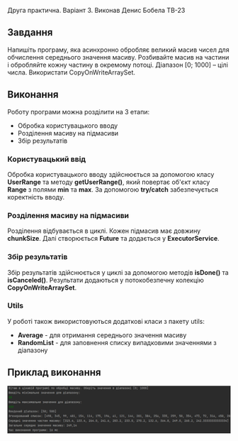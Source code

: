 Друга практична. Варіант 3. Виконав Денис Бобела ТВ-23

## Завдання

Напишіть програму, яка асинхронно обробляє великий масив чисел для обчислення середнього значення масиву. Розбивайте
масив на частини і обробляйте кожну частину в окремому потоці.
Діапазон [0; 1000] – цілі числа. Використати CopyOnWriteArraySet.

## Виконання

Роботу програми можна розділити на 3 етапи:

- Обробка користувацького вводу
- Розділення масиву на підмасиви
- Збір результатів

### Користувацький ввід

Обробка користувацького вводу здійснюється за допомогою класу **UserRange** та методу **getUserRange()**, який повертає
об'єкт класу **Range** з полями **min** та **max**. За допомогою **try/catch** забезпечується коректність вводу.

### Розділення масиву на підмасиви

Розділення відбувається в циклі. Кожен підмасив має довжину **chunkSize**. Далі створюється **Future** та додається у **ExecutorService**.

### Збір результатів

Збір результатів здійснюється у циклі за допомогою методів **isDone()** та **isCanceled()**. Результати додаються у
потокобезпечну колекцію **CopyOnWriteArraySet**.

### Utils

У роботі також використовуються додаткові класи з пакету utils:
- **Average** - для отримання середнього значення масиву
- **RandomList** - для заповнення списку випадковими значеннями з діапазону

## Приклад виконання

![](misc/result.png)
